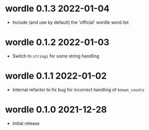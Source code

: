 # wordle 0.1.3  2022-01-04

* Include (and use by default) the 'official' wordle word list

# wordle 0.1.2  2022-01-03

* Switch to `stringi` for some string handling

# wordle 0.1.1  2022-01-02

* Internal refactor to fix bug for incorrect handling of `known_counts`

# wordle 0.1.0   2021-12-28

* Initial release

